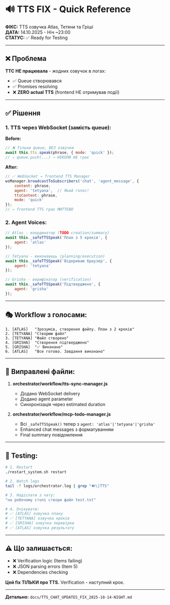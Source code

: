 # 🔊 TTS FIX - Quick Reference

**ФІКС:** TTS озвучка Atlas, Тетяни та Гріші  
**ДАТА:** 14.10.2025 - Ніч ~23:00  
**СТАТУС:** ✅ Ready for Testing

---

## ❌ Проблема

**ТТС НЕ працювала** - жодних озвучок в логах:
- ✅ Queue створювався
- ✅ Promises resolving  
- ❌ **ZERO actual TTS** (frontend НЕ отримував події)

---

## ✅ Рішення

### 1. TTS через WebSocket (замість queue):

**Before:**
```javascript
// ❌ Тільки queue, БЕЗ озвучки
await this.tts.speak(phrase, { mode: 'quick' });
// → queue.push(...) → НІКОЛИ НЕ грає
```

**After:**
```javascript
// ✅ WebSocket → frontend TTS Manager
wsManager.broadcastToSubscribers('chat', 'agent_message', {
    content: phrase,
    agent: 'tetyana',  // Який голос!
    ttsContent: phrase,
    mode: 'quick'
});
// → frontend TTS грає МИТТЄВО
```

### 2. Agent Voices:

```javascript
// Atlas - координатор (TODO creation/summary)
await this._safeTTSSpeak('План з 5 кроків', { 
    agent: 'atlas' 
});

// Tetyana - виконавець (planning/execution)
await this._safeTTSSpeak('Відкриваю браузер', { 
    agent: 'tetyana' 
});

// Grisha - верифікатор (verification)
await this._safeTTSSpeak('Підтверджено', { 
    agent: 'grisha' 
});
```

---

## 🎭 Workflow з голосами:

```
1. [ATLAS]   "Зрозумів, створення файлу. План з 2 кроків"
2. [TETYANA] "Створюю файл"
3. [TETYANA] "Файл створено"
4. [GRISHA]  "Створення підтверджено"
5. [GRISHA]  "✅ Виконано"
6. [ATLAS]   "Все готово. Завдання виконано"
```

---

## 📂 Виправлені файли:

1. **orchestrator/workflow/tts-sync-manager.js**
   - Додано WebSocket delivery
   - Додано agent parameter
   - Синхронізація через estimated duration

2. **orchestrator/workflow/mcp-todo-manager.js**
   - Всі `_safeTTSSpeak()` тепер з `agent: 'atlas'|'tetyana'|'grisha'`
   - Enhanced chat messages з форматуванням
   - Final summary повідомлення

---

## 🧪 Testing:

```bash
# 1. Restart
./restart_system.sh restart

# 2. Watch logs
tail -f logs/orchestrator.log | grep "🔊\|TTS"

# 3. Надіслати з чату:
"на робочому столі створи файл test.txt"

# 4. Очікувати:
# ✅ [ATLAS] озвучка плану
# ✅ [TETYANA] озвучка кроків  
# ✅ [GRISHA] озвучка перевірки
# ✅ [ATLAS] озвучка результату
```

---

## ⚠️ Що залишається:

- ❌ Verification logic (Items failing)
- ❌ JSON parsing errors (Item 5)
- ❌ Dependencies checking

**Цей fix ТІЛЬКИ про TTS.** Verification - наступний крок.

---

**Детально:** `docs/TTS_CHAT_UPDATES_FIX_2025-10-14-NIGHT.md`
